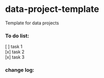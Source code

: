 # data-project-template

Template for data projects

### To do list:

[ ] task 1  
[x] task 2  
[x] task 3

### change log:
